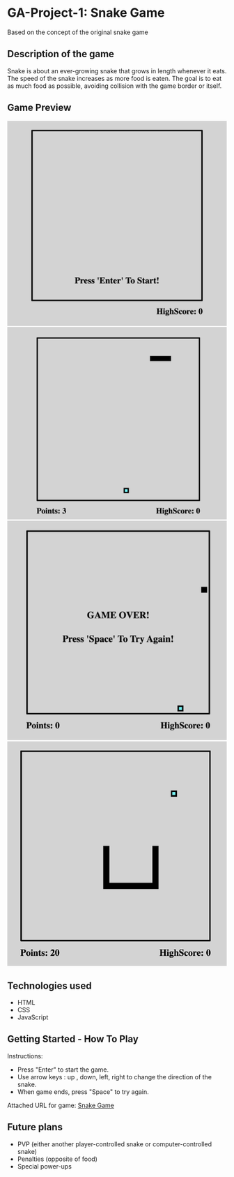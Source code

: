 # GA-Project-1: Snake Game

Based on the concept of the original snake game

## Description of the game

Snake is about an ever-growing snake that grows in length whenever it eats. The speed of the snake increases as more food is eaten. The goal is to eat as much food as possible, avoiding collision with the game border or itself.

## Game Preview

![alt text](https://github.com/BryEmmanuel/GA-Project-1/blob/main/Screenshot%201%20-%20game%20start.png?raw=true)
![alt text](https://github.com/BryEmmanuel/GA-Project-1/blob/main/Screenshot%203%20-%20game%20play.png?raw=true)
![alt text](https://github.com/BryEmmanuel/GA-Project-1/blob/main/Screenshot%202%20-%20game%20over.png?raw=true)
![alt text](https://github.com/BryEmmanuel/GA-Project-1/blob/main/Screenshot%204%20-%20game%20play.png?raw=true)

## Technologies used

- HTML
- CSS
- JavaScript

## Getting Started - How To Play

Instructions:

- Press "Enter" to start the game.
- Use arrow keys : up , down, left, right to change the direction of the snake.
- When game ends, press "Space" to try again.

Attached URL for game: [Snake Game](https://bryemmanuel.github.io/GA-Project-1/)

## Future plans

- PVP (either another player-controlled snake or computer-controlled snake)
- Penalties (opposite of food)
- Special power-ups
